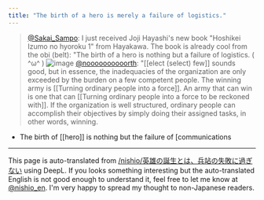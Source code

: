 ```yaml
---
title: "The birth of a hero is merely a failure of logistics."
---
```


> [@Sakai_Sampo](https://twitter.com/Sakai_Sampo/status/1030143409778880512): I just received Joji Hayashi's new book "Hoshikei Izumo no hyoroku 1" from Hayakawa. The book is already cool from the obi (belt): "The birth of a hero is nothing but a failure of logistics. ( ^ω^ )
> ![image](https://pbs.twimg.com/media/DkvN91PUcAAKisa.jpg)
> [@noooooooooorth](https://twitter.com/noooooooorth/status/1276725233718722562): "[[elect (select) few]] sounds good, but in essence, the inadequacies of the organization are only exceeded by the burden on a few competent people. The winning army is [[Turning ordinary people into a force]]. An army that can win is one that can [[Turning ordinary people into a force to be reckoned with]]. If the organization is well structured, ordinary people can accomplish their objectives by simply doing their assigned tasks, in other words, winning.

- The birth of [[hero]] is nothing but the failure of [communications

---
This page is auto-translated from [/nishio/英雄の誕生とは、兵站の失敗に過ぎない](https://scrapbox.io/nishio/英雄の誕生とは、兵站の失敗に過ぎない) using DeepL. If you looks something interesting but the auto-translated English is not good enough to understand it, feel free to let me know at [@nishio_en](https://twitter.com/nishio_en). I'm very happy to spread my thought to non-Japanese readers.